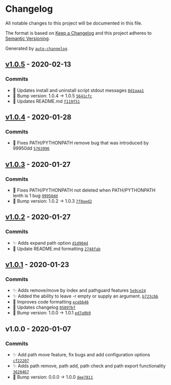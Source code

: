 # Changelog

All notable changes to this project will be documented in this file.

The format is based on [Keep a Changelog](https://keepachangelog.com/en/1.0.0/)
and this project adheres to [Semantic Versioning](https://semver.org/spec/v2.0.0.html).

Generated by [`auto-changelog`](https://github.com/CookPete/auto-changelog).

## [v1.0.5](https://github.com/rickstaa/pathmod/compare/v1.0.4...v1.0.5) - 2020-02-13

### Commits

- :art: Updates install and uninstall script stdout messages [`0d1aaa1`](https://github.com/rickstaa/pathmod/commit/0d1aaa12f9a2680b817ea1cea147438bdbaf416e)
- :bookmark: Bump version: 1.0.4 → 1.0.5 [`5641cfc`](https://github.com/rickstaa/pathmod/commit/5641cfc65580eabe301ec23c9e0abd1a8860335e)
- :pencil: Updates README.md [`f119f51`](https://github.com/rickstaa/pathmod/commit/f119f51a9c4ce14461d833e38ed7f97ab8f592dc)

## [v1.0.4](https://github.com/rickstaa/pathmod/compare/v1.0.3...v1.0.4) - 2020-01-28

### Commits

- :bug: Fixes PATH/PYTHONPATH remove bug that was introduced by 99950dd [`5763996`](https://github.com/rickstaa/pathmod/commit/576399697c0d9fda3fa080b926e53fbaaf239b5d)

## [v1.0.3](https://github.com/rickstaa/pathmod/compare/v1.0.2...v1.0.3) - 2020-01-27

### Commits

- :bug: Fixes PATH/PYTHONPATH not deleted when PATH/PYTHONPATH lenth is 1 bug [`99950dd`](https://github.com/rickstaa/pathmod/commit/99950dd04ca5a715360bcb5b8c3f664bd95debbd)
- :bookmark: Bump version: 1.0.2 → 1.0.3 [`7f0aed2`](https://github.com/rickstaa/pathmod/commit/7f0aed2176df7b1c0326c8f4aab3bf04fb700056)

## [v1.0.2](https://github.com/rickstaa/pathmod/compare/v1.0.1...v1.0.2) - 2020-01-27

### Commits

- ✨ Adds expand path option [`d1d904d`](https://github.com/rickstaa/pathmod/commit/d1d904d3e14216d7a0324b423aa24ba6eb18f769)
- :pencil: Update README.md formatting [`2748fab`](https://github.com/rickstaa/pathmod/commit/2748fab05097245ea4fc489fc22b58ddcb1dcbae)

## [v1.0.1](https://github.com/rickstaa/pathmod/compare/v1.0.0...v1.0.1) - 2020-01-23

### Commits

- :sparkles: Adds remove/move by index and pathguard features [`5e9ce24`](https://github.com/rickstaa/pathmod/commit/5e9ce24b9c87862a19f31d0398ecb2986b9d9650)
- :sparkles: Added the ability to leave -r empty or supply an argument. [`b723cbb`](https://github.com/rickstaa/pathmod/commit/b723cbbbfc6170478e9c22832d3c078792d99202)
- :art: Improves code formatting [`ecebb46`](https://github.com/rickstaa/pathmod/commit/ecebb4667de67fb3ae7c8e9d9f2b05b891184d8a)
- :page_facing_up: Updates changelog [`05897bf`](https://github.com/rickstaa/pathmod/commit/05897bf3cc4c7ba460fb4602ada3090bb1721cc3)
- :bookmark: Bump version: 1.0.0 → 1.0.1 [`ed7a9b9`](https://github.com/rickstaa/pathmod/commit/ed7a9b9494d77b990ea879669c24ce5ba73bdbb8)

## v1.0.0 - 2020-01-07

### Commits

- :sparkles: Add path move feature, fix bugs and add configuration options [`cf22207`](https://github.com/rickstaa/pathmod/commit/cf22207b35c5f8f2536cf2b57e62762f3232ba60)
- :sparkles: Adds path remove, path add, path check and path export functionality [`3620467`](https://github.com/rickstaa/pathmod/commit/3620467da479daaafd9f480a4fc2b499495b5eca)
- :bookmark: Bump version: 0.0.0 → 1.0.0 [`dee7811`](https://github.com/rickstaa/pathmod/commit/dee781193c04ad2a7beeb48079d7c86075730a2e)
